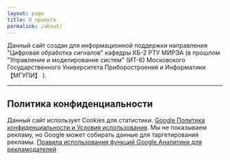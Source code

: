 ```yaml
---
layout: page
title: О проекте
permalink: /about/
---
```


Данный сайт создан для информационной поддержки направления "Цифровая обработка сигналов" кафедры КБ-2 РТУ МИРЭА (в прошлом "Управление и моделирование систем" (ИТ-6) Московского Государственного Университета Приборостроения и Информатики 【МГУПИ】 ).

----

## Политика конфиденциальности

Данный сайт использует Cookies для статистики. [Google Политика конфиденциальности и Условия использования](https://policies.google.com/technologies/partner-sites?hl=ru). Мы не показываем рекламу, но Google может собирать данные для таргетирования рекламы. [Правила использования функций Google Аналитики для рекламодателей](https://support.google.com/analytics/answer/2700409)
